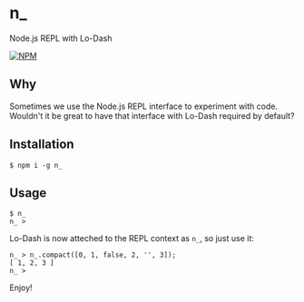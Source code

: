 # n_

Node.js REPL with Lo-Dash

[![NPM](https://nodei.co/npm/n_.png?downloads=true)](https://nodei.co/npm/n_/)

## Why
Sometimes we use the Node.js REPL interface to experiment with code.
Wouldn't it be great to have that interface with Lo-Dash required by default?

## Installation

```shell
$ npm i -g n_
```

## Usage

```shell
$ n_
n_ >
```

Lo-Dash is now atteched to the REPL context as `n_`, so just use it:

```shell
n_ > n_.compact([0, 1, false, 2, '', 3]);
[ 1, 2, 3 ]
n_ >
```

Enjoy!
